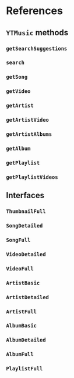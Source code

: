 # References

## `YTMusic` methods

### `getSearchSuggestions`

### `search`

### `getSong`

### `getVideo`

### `getArtist`

### `getArtistVideo`

### `getArtistAlbums`

### `getAlbum`

### `getPlaylist`

### `getPlaylistVideos`

## Interfaces

### `ThumbnailFull`

### `SongDetailed`

### `SongFull`

### `VideoDetailed`

### `VideoFull`

### `ArtistBasic`

### `ArtistDetailed`

### `ArtistFull`

### `AlbumBasic`

### `AlbumDetailed`

### `AlbumFull`

### `PlaylistFull`
